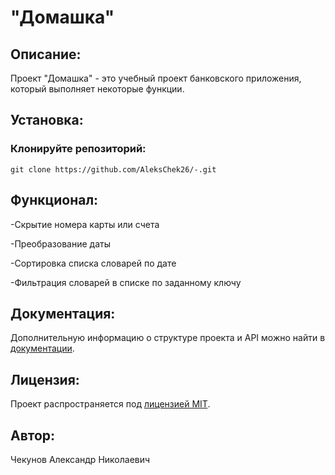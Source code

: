 #  "Домашка"

## Описание:

Проект "Домашка" - это учебный проект банковского приложения, который выполняет некоторые функции. 

## Установка:

### Клонируйте репозиторий:
```
git clone https://github.com/AleksChek26/-.git
```
## Функционал:
-Скрытие номера карты или счета

-Преобразование даты

-Сортировка списка словарей по дате

-Фильтрация словарей в списке по заданному ключу

## Документация:

Дополнительную информацию о структуре проекта и API можно найти в [документации](docs/README.md).

## Лицензия:

Проект распространяется под [лицензией MIT](LICENSE).

## Автор:


Чекунов Александр Николаевич